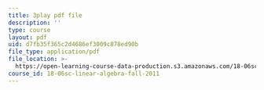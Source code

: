 ```yaml
---
title: 3play pdf file
description: ''
type: course
layout: pdf
uid: d7fb35f365c2d4686ef3009c878ed90b
file_type: application/pdf
file_location: >-
  https://open-learning-course-data-production.s3.amazonaws.com/18-06sc-linear-algebra-fall-2011/d7fb35f365c2d4686ef3009c878ed90b_5IGTFgPqlkw.pdf
course_id: 18-06sc-linear-algebra-fall-2011
---
```


